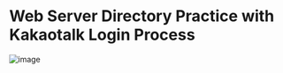 ﻿# Web Server Directory Practice with Kakaotalk Login Process

![image](https://github.com/Solidstate7/Kakao_Login/assets/136287051/c44096dc-bb5d-47f5-9124-cb127c569141)

